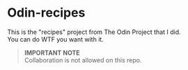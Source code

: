 # Odin-recipes

This is the "recipes" project from The Odin Project that I did.  
You can do WTF you want with it.

> **IMPORTANT NOTE**  
> Collaboration is not allowed on this repo.
